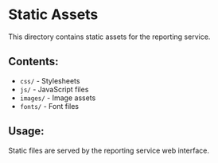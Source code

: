 # Static Assets

This directory contains static assets for the reporting service.

## Contents:
- `css/` - Stylesheets
- `js/` - JavaScript files
- `images/` - Image assets
- `fonts/` - Font files

## Usage:
Static files are served by the reporting service web interface.
